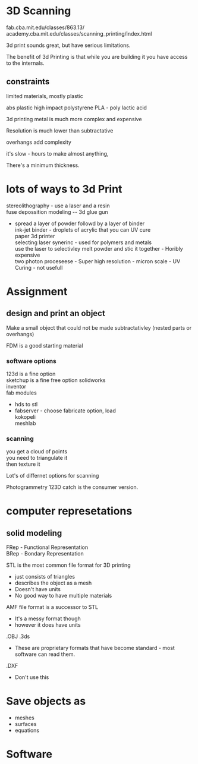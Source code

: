 # 3D Scanning

fab.cba.mit.edu/classes/863.13/
academy.cba.mit.edu/classes/scanning_printing/index.html

3d print sounds great, but have serious limitations.

The benefit of 3d Printing is that while you are building it you have access to the internals. 

## constraints 

limited materials, mostly plastic

abs plastic
high impact polystyrene
PLA - poly lactic acid

3d printing metal is much more complex and expensive

Resolution is much lower than subtractative

overhangs add complexity

it's slow - hours to make almost anything,

There's a minimum thickness.

# lots of ways to 3d Print

stereolithography - use a laser and a resin  
fuse depossition modeling -- 3d glue gun  
- spread a layer of powder followd by a layer of binder  
ink-jet binder  - droplets of acrylic that you can UV cure  
paper 3d printer  
selecting laser synerinc - used for polymers and metals  
use the laser to selectivley melt powder and stic it together - Horibly expensive  
two photon proceseese - Super high resolution - micron scale - UV Curing - not usefull  

# Assignment

## design and print an object
Make a small object that could not be made subtractativley
(nested parts or overhangs)

FDM is a good starting material

### software options

123d is a fine option  
sketchup is a fine free option
solidworks  
inventor  
fab modules  
- hds to stl  
- fabserver - choose fabricate option, load  
kokopeli  
meshlab

### scanning
you get a cloud of points   
you need to triangulate it  
then texture it  

Lot's of differnet options for scanning

Photogrammetry 
123D catch is the consumer version. 

# computer represetations

## solid modeling

FRep - Functional Representation  
BRep - Bondary Representation  

STL is the most common file format for 3D printing
- just consists of triangles
- describes the object as a mesh
- Doesn't have units
- No good way to have multiple materials

AMF file format is a successor to STL
- It's a messy format though
- however it does have units

.OBJ .3ds
- These are proprietary formats that have become standard - most software can read them. 

.DXF
- Don't use this 

# Save objects as

- meshes
- surfaces
- equations

# Software
